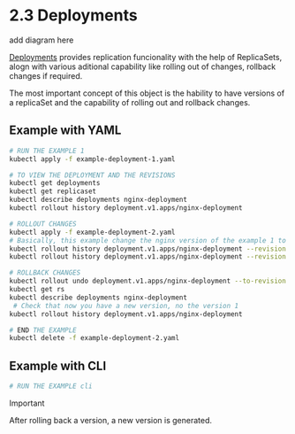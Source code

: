 # 2.3 Deployments

add diagram here

[Deployments](https://kubernetes.io/docs/concepts/workloads/controllers/deployment/) provides replication funcionality with the help of ReplicaSets, alogn with various aditional capability like rolling out of changes, rollback changes if required.

The most important concept of this object is the hability to have versions of a replicaSet and the capability of rolling out and rollback changes.

## Example with YAML
```bash
# RUN THE EXAMPLE 1
kubectl apply -f example-deployment-1.yaml

# TO VIEW THE DEPLOYMENT AND THE REVISIONS
kubectl get deployments
kubectl get replicaset
kubectl describe deployments nginx-deployment
kubectl rollout history deployment.v1.apps/nginx-deployment

# ROLLOUT CHANGES
kubectl apply -f example-deployment-2.yaml
# Basically, this example change the nginx version of the example 1 to produce a version change
kubectl rollout history deployment.v1.apps/nginx-deployment --revision 1
kubectl rollout history deployment.v1.apps/nginx-deployment --revision 2

# ROLLBACK CHANGES
kubectl rollout undo deployment.v1.apps/nginx-deployment --to-revision 1
kubectl get rs
kubectl describe deployments nginx-deployment
 # Check that now you have a new version, no the version 1
kubectl rollout history deployment.v1.apps/nginx-deployment

# END THE EXAMPLE
kubectl delete -f example-deployment-2.yaml
```

## Example with CLI
```bash
# RUN THE EXAMPLE cli
```

> [!IMPORTANT]  
> After rolling back a version, a new version is generated.
